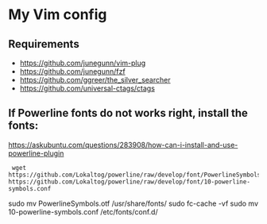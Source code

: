 # My Vim config

## Requirements

- https://github.com/junegunn/vim-plug
- https://github.com/junegunn/fzf
- https://github.com/ggreer/the_silver_searcher
- https://github.com/universal-ctags/ctags

## If Powerline fonts do not works right, install the fonts:


https://askubuntu.com/questions/283908/how-can-i-install-and-use-powerline-plugin

     wget https://github.com/Lokaltog/powerline/raw/develop/font/PowerlineSymbols.otf https://github.com/Lokaltog/powerline/raw/develop/font/10-powerline-symbols.conf
sudo mv PowerlineSymbols.otf /usr/share/fonts/
sudo fc-cache -vf
sudo mv 10-powerline-symbols.conf /etc/fonts/conf.d/

